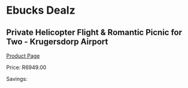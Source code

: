 
# Ebucks Dealz
## Private Helicopter Flight & Romantic Picnic for Two - Krugersdorp Airport
[Product Page](https://www.ebucks.com/web/shop/productSelected.do?prodId=356734064&catId=322194367)

Price: R6949.00

Savings: 


	